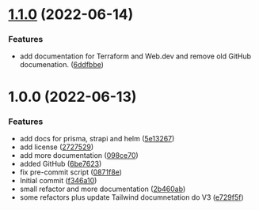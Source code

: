 # [1.1.0](https://github.com/brpaz/ulauncher-docsearch/compare/v1.0.0...v1.1.0) (2022-06-14)


### Features

* add documentation for Terraform and Web.dev and remove old GitHub documenation. ([6ddfbbe](https://github.com/brpaz/ulauncher-docsearch/commit/6ddfbbecb339d913235e9b171cfa9d9b636e58e8))

# 1.0.0 (2022-06-13)


### Features

* add docs for prisma, strapi and helm ([5e13267](https://github.com/brpaz/ulauncher-docsearch/commit/5e132679faa3fb080b2f7a73fb78dfd94883756f))
* add license ([2727529](https://github.com/brpaz/ulauncher-docsearch/commit/27275298ba520d2b0685304452b3255a3b086014))
* add more documentation ([098ce70](https://github.com/brpaz/ulauncher-docsearch/commit/098ce70fe103eb4e395b8e53fb4186c2bf85c31b))
* added GitHub ([6be7623](https://github.com/brpaz/ulauncher-docsearch/commit/6be7623e921647ab3a881eccdf9f0b5063f0260a))
* fix pre-commit script ([0871f8e](https://github.com/brpaz/ulauncher-docsearch/commit/0871f8ef6a49ba1eb4080e73318149f61b65f6b2))
* Initial commit ([f346a10](https://github.com/brpaz/ulauncher-docsearch/commit/f346a1028b069e01329d7110f662c76f30a2e0d6))
* small refactor and more documentation ([2b460ab](https://github.com/brpaz/ulauncher-docsearch/commit/2b460ab5ea3fe612e73f2eb5416d5a222bfb4772))
* some refactors plus update Tailwind documnetation do V3 ([e729f5f](https://github.com/brpaz/ulauncher-docsearch/commit/e729f5fae1244414c05a4e6613c3d125040e31b2))
